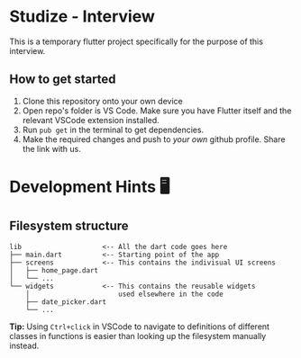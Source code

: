 # Studize - Interview

This is a temporary flutter project specifically for the purpose of this interview.

## How to get started

1. Clone this repository onto your own device
2. Open repo's folder is VS Code. Make sure you have Flutter itself and the relevant VSCode extension installed.
3. Run `pub get` in the terminal to get dependencies.
4. Make the required changes and push to *your own* github profile. Share the link with us.

# Development Hints  🖥️

## Filesystem structure

```
lib                    <-- All the dart code goes here
├── main.dart          <-- Starting point of the app
├── screens            <-- This contains the indivisual UI screens
│   ├── home_page.dart
│   └── ...
└── widgets            <-- This contains the reusable widgets
    │                      used elsewhere in the code
    ├── date_picker.dart
    └── ...
```

**Tip:** Using `Ctrl+click` in VSCode to navigate to definitions of different classes in functions is easier than looking up the filesystem manually instead.
